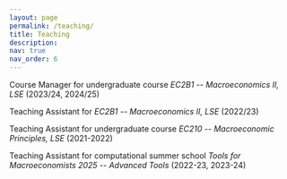 ```yaml
---
layout: page
permalink: /teaching/
title: Teaching
description:
nav: true
nav_order: 6
---
```


Course Manager for undergraduate course _EC2B1 -- Macroeconomics II, LSE_ (2023/24, 2024/25)

Teaching Assistant for _EC2B1 -- Macroeconomics II, LSE_ (2022/23)

Teaching Assistant for undergraduate course _EC210 -- Macroeconomic Principles, LSE_ (2021-2022)

Teaching Assistant for computational summer school _Tools for Macroeconomists 2025 -- Advanced Tools_ (2022-23, 2023-24)
